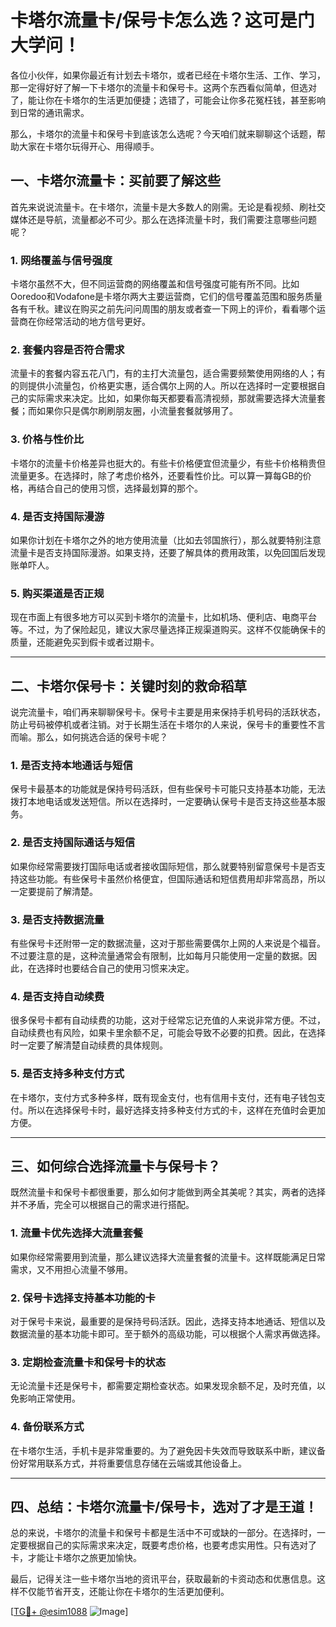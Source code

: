 # 卡塔尔流量卡/保号卡怎么选？这可是门大学问！

各位小伙伴，如果你最近有计划去卡塔尔，或者已经在卡塔尔生活、工作、学习，那一定得好好了解一下卡塔尔的流量卡和保号卡。这两个东西看似简单，但选对了，能让你在卡塔尔的生活更加便捷；选错了，可能会让你多花冤枉钱，甚至影响到日常的通讯需求。

那么，卡塔尔的流量卡和保号卡到底该怎么选呢？今天咱们就来聊聊这个话题，帮助大家在卡塔尔玩得开心、用得顺手。

## 一、卡塔尔流量卡：买前要了解这些

首先来说说流量卡。在卡塔尔，流量卡是大多数人的刚需。无论是看视频、刷社交媒体还是导航，流量都必不可少。那么在选择流量卡时，我们需要注意哪些问题呢？

### 1. **网络覆盖与信号强度**
卡塔尔虽然不大，但不同运营商的网络覆盖和信号强度可能有所不同。比如Ooredoo和Vodafone是卡塔尔两大主要运营商，它们的信号覆盖范围和服务质量各有千秋。建议在购买之前先问问周围的朋友或者查一下网上的评价，看看哪个运营商在你经常活动的地方信号更好。

### 2. **套餐内容是否符合需求**
流量卡的套餐内容五花八门，有的主打大流量包，适合需要频繁使用网络的人；有的则提供小流量包，价格更实惠，适合偶尔上网的人。所以在选择时一定要根据自己的实际需求来决定。比如，如果你每天都要看高清视频，那就需要选择大流量套餐；而如果你只是偶尔刷刷朋友圈，小流量套餐就够用了。

### 3. **价格与性价比**
卡塔尔的流量卡价格差异也挺大的。有些卡价格便宜但流量少，有些卡价格稍贵但流量更多。在选择时，除了考虑价格外，还要看性价比。可以算一算每GB的价格，再结合自己的使用习惯，选择最划算的那个。

### 4. **是否支持国际漫游**
如果你计划在卡塔尔之外的地方使用流量（比如去邻国旅行），那么就要特别注意流量卡是否支持国际漫游。如果支持，还要了解具体的费用政策，以免回国后发现账单吓人。

### 5. **购买渠道是否正规**
现在市面上有很多地方可以买到卡塔尔的流量卡，比如机场、便利店、电商平台等。不过，为了保险起见，建议大家尽量选择正规渠道购买。这样不仅能确保卡的质量，还能避免买到假卡或者过期卡。

---

## 二、卡塔尔保号卡：关键时刻的救命稻草

说完流量卡，咱们再来聊聊保号卡。保号卡主要是用来保持手机号码的活跃状态，防止号码被停机或者注销。对于长期生活在卡塔尔的人来说，保号卡的重要性不言而喻。那么，如何挑选合适的保号卡呢？

### 1. **是否支持本地通话与短信**
保号卡最基本的功能就是保持号码活跃，但有些保号卡可能只支持基本功能，无法拨打本地电话或发送短信。所以在选择时，一定要确认保号卡是否支持这些基本服务。

### 2. **是否支持国际通话与短信**
如果你经常需要拨打国际电话或者接收国际短信，那么就要特别留意保号卡是否支持这些功能。有些保号卡虽然价格便宜，但国际通话和短信费用却非常高昂，所以一定要提前了解清楚。

### 3. **是否支持数据流量**
有些保号卡还附带一定的数据流量，这对于那些需要偶尔上网的人来说是个福音。不过要注意的是，这种流量通常会有限制，比如每月只能使用一定量的数据。因此，在选择时也要结合自己的使用习惯来决定。

### 4. **是否支持自动续费**
很多保号卡都有自动续费的功能，这对于经常忘记充值的人来说非常方便。不过，自动续费也有风险，如果卡里余额不足，可能会导致不必要的扣费。因此，在选择时一定要了解清楚自动续费的具体规则。

### 5. **是否支持多种支付方式**
在卡塔尔，支付方式多种多样，既有现金支付，也有信用卡支付，还有电子钱包支付。所以在选择保号卡时，最好选择支持多种支付方式的卡，这样在充值时会更加方便。

---

## 三、如何综合选择流量卡与保号卡？

既然流量卡和保号卡都很重要，那么如何才能做到两全其美呢？其实，两者的选择并不矛盾，完全可以根据自己的需求进行搭配。

### 1. **流量卡优先选择大流量套餐**
如果你经常需要用到流量，那么建议选择大流量套餐的流量卡。这样既能满足日常需求，又不用担心流量不够用。

### 2. **保号卡选择支持基本功能的卡**
对于保号卡来说，最重要的是保持号码活跃。因此，选择支持本地通话、短信以及数据流量的基本功能卡即可。至于额外的高级功能，可以根据个人需求再做选择。

### 3. **定期检查流量卡和保号卡的状态**
无论流量卡还是保号卡，都需要定期检查状态。如果发现余额不足，及时充值，以免影响正常使用。

### 4. **备份联系方式**
在卡塔尔生活，手机卡是非常重要的。为了避免因卡失效而导致联系中断，建议备份好常用联系方式，并将重要信息存储在云端或其他设备上。

---

## 四、总结：卡塔尔流量卡/保号卡，选对了才是王道！

总的来说，卡塔尔的流量卡和保号卡都是生活中不可或缺的一部分。在选择时，一定要根据自己的实际需求来决定，既要考虑价格，也要考虑实用性。只有选对了卡，才能让卡塔尔之旅更加愉快。

最后，记得关注一些卡塔尔当地的资讯平台，获取最新的卡资动态和优惠信息。这样不仅能节省开支，还能让你在卡塔尔的生活更加便利。

[[TG💪+ @esim1088](https://t.me/s/esim1088) ![Image](https://i.postimg.cc/4NQfJmqS/Snipaste-2025-05-13-00-14-12.png)]